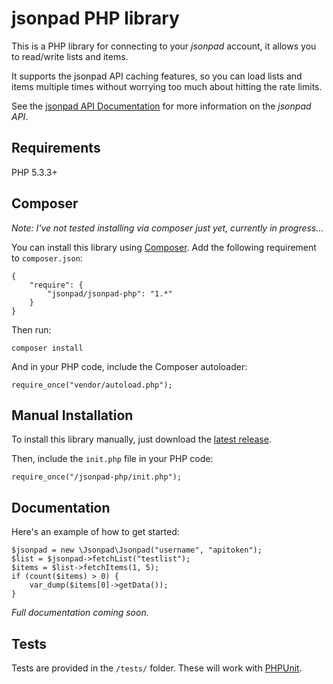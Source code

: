# jsonpad PHP library

This is a PHP library for connecting to your _jsonpad_ account, it allows you to read/write lists and items.

It supports the jsonpad API caching features, so you can load lists and items multiple times without worrying too much about hitting the rate limits.

See the [jsonpad API Documentation](https://jsonpad.io/docs-home) for more information on the _jsonpad API_.

## Requirements

PHP 5.3.3+

## Composer

*Note: I've not tested installing via composer just yet, currently in progress...*

You can install this library using [Composer](http://getcomposer.org/). Add the following requirement to `composer.json`:

	{
		"require": {
			"jsonpad/jsonpad-php": "1.*"
		}
	}

Then run:

	composer install

And in your PHP code, include the Composer autoloader:

	require_once("vendor/autoload.php");

## Manual Installation

To install this library manually, just download the [latest release](https://github.com/basementuniverse/jsonpad-php/releases).

Then, include the `init.php` file in your PHP code:

	require_once("/jsonpad-php/init.php");

## Documentation

Here's an example of how to get started:

	$jsonpad = new \Jsonpad\Jsonpad("username", "apitoken");
	$list = $jsonpad->fetchList("testlist");
	$items = $list->fetchItems(1, 5);
	if (count($items) > 0) {
		var_dump($items[0]->getData());
	}

*Full documentation coming soon.*

## Tests

Tests are provided in the `/tests/` folder. These will work with [PHPUnit](http://packagist.org/packages/phpunit/phpunit).